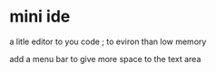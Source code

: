 # mini ide


a litle editor to you code ; to eviron than low memory

add a menu bar to give more space to the text area
